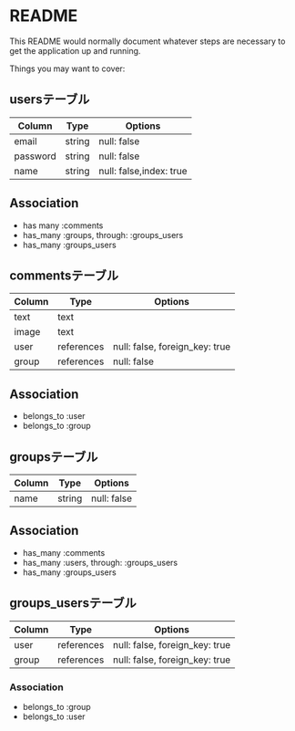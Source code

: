 # README

This README would normally document whatever steps are necessary to get the
application up and running.

Things you may want to cover:

## usersテーブル
|Column|Type|Options|
|------|----|-------|
|email|string|null: false|
|password|string|null: false|
|name|string|null: false,index: true|

## Association
 - has many :comments
 - has_many :groups, through: :groups_users
 - has_many :groups_users

## commentsテーブル
|Column|Type|Options|
|------|----|-------|
|text|text||
|image|text||
|user|references|null: false, foreign_key: true|
|group|references|null: false|

## Association
- belongs_to :user
- belongs_to :group

## groupsテーブル
|Column|Type|Options|
|------|----|-------|
|name|string|null: false|

## Association
- has_many :comments
- has_many :users,  through:  :groups_users
- has_many :groups_users


## groups_usersテーブル
|Column|Type|Options|
|------|----|-------|
|user|references|null: false, foreign_key: true|
|group|references|null: false, foreign_key: true|

### Association
- belongs_to :group
- belongs_to :user